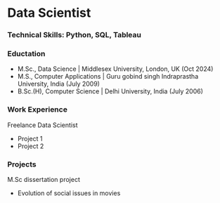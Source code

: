 # Data Scientist

### Technical Skills: Python, SQL, Tableau

### Eductation
- M.Sc., Data Science | Middlesex University, London, UK (Oct 2024)
- M.S., Computer Applications | Guru gobind singh Indraprastha University, India (July 2009)
- B.Sc.(H), Computer Science | Delhi University, India (July 2006)

### Work Experience
Freelance Data Scientist
- Project 1
- Project 2

### Projects
M.Sc dissertation project
- Evolution of social issues in movies
